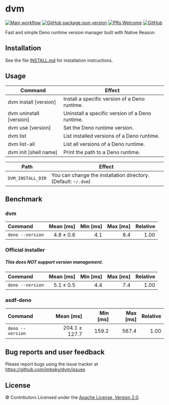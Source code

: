 # dvm

[![Main workflow](https://github.com/imbsky/dvm/workflows/Main%20workflow/badge.svg)](https://github.com/imbsky/dvm/actions)
[![GitHub package.json version](https://img.shields.io/github/package-json/v/imbsky/dvm?style=flat-square)](https://github.com/imbsky/dvm/blob/master/package.json)
[![PRs Welcome](https://img.shields.io/badge/PRs-welcome-brightgreen.svg?style=flat-square)](http://makeapullrequest.com)
[![GitHub](https://img.shields.io/github/license/imbsky/dvm?color=brightgreen&style=flat-square)](https://github.com/imbsky/dvm/blob/master/LICENSE)

Fast and simple Deno runtime version manager built with Native Reason.

## Installation

See the file [INSTALL.md](INSTALL.md) for installation instructions.

## Usage

| Command                 | Effect                                          |
| ----------------------- | ----------------------------------------------- |
| dvm install [version]   | Install a specific version of a Deno runtime.   |
| dvm uninstall [version] | Uninstall a specific version of a Deno runtime. |
| dvm use [version]       | Set the Deno runtime version.                   |
| dvm list                | List installed versions of a Deno runtime.      |
| dvm list-all            | List all versions of a Deno runtime.            |
| dvm init [shell name]   | Print the path to a Deno runtime.               |

| Path              | Effect                                                         |
| ----------------- | -------------------------------------------------------------- |
| `DVM_INSTALL_DIR` | You can change the installation directory. (Default: `~/.dvm`) |

## Benchmark

### dvm

| Command          | Mean [ms] | Min [ms] | Max [ms] | Relative |
| :--------------- | --------: | -------: | -------: | -------: |
| `deno --version` | 4.8 ± 0.6 |      4.1 |      8.4 |     1.00 |

### Official installer

##### **This does NOT support version management.**

| Command          | Mean [ms] | Min [ms] | Max [ms] | Relative |
| :--------------- | --------: | -------: | -------: | -------: |
| `deno --version` | 5.1 ± 0.5 |      4.4 |      7.4 |     1.00 |

### asdf-deno

| Command          |     Mean [ms] | Min [ms] | Max [ms] | Relative |
| :--------------- | ------------: | -------: | -------: | -------: |
| `deno --version` | 204.1 ± 127.7 |    159.2 |    567.4 |     1.00 |

## Bug reports and user feedback

Please report bugs using the issue tracker at
<https://github.com/imbsky/dvm/issues>

## License

&copy; Contributors Licensed under the
[Apache License, Version 2.0](https://www.apache.org/licenses/LICENSE-2.0).
